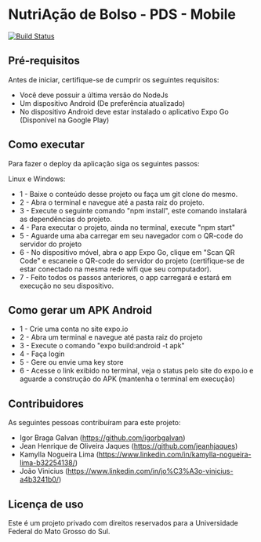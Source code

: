 # NutriAção de Bolso - PDS - Mobile

[![Build Status](https://img.shields.io/travis/cakephp/app/master.svg?style=flat-square)](https://travis-ci.org/cakephp/app)

## Pré-requisitos

Antes de iniciar, certifique-se de cumprir os seguintes requisitos:
* Você deve possuir a última versão do NodeJs
* Um dispositivo Android (De preferência atualizado)
* No dispositivo Android deve estar instalado o aplicativo Expo Go (Disponível na Google Play)


## Como executar

Para fazer o deploy da aplicação siga os seguintes passos:

Linux e Windows:

* 1 - Baixe o conteúdo desse projeto ou faça um git clone do mesmo.
* 2 - Abra o terminal e navegue até a pasta raiz do projeto.
* 3 - Execute o seguinte comando "npm install", este comando instalará as  dependências do projeto.
* 4 - Para executar o projeto, ainda no terminal, execute "npm start"
* 5 - Aguarde uma aba carregar em seu navegador com o QR-code do servidor do projeto
* 6 - No dispositivo móvel, abra o app Expo Go, clique em "Scan QR Code" e escaneie o QR-code do servidor do projeto (certifique-se de 
estar conectado na mesma rede wifi que seu computador).
* 7 - Feito todos os passos anteriores, o app carregará e estará em execução no seu dispositivo.

## Como gerar um APK Android

* 1 - Crie uma conta no site expo.io
* 2 - Abra um terminal e navegue até pasta raiz do projeto
*	3 - Execute o comando "expo build:android -t apk" 
*	4 - Faça login
*	5 - Gere ou envie uma key store
*	6 - Acesse o link exibido no terminal, veja o status pelo site do expo.io e aguarde a construção do APK (mantenha o terminal em execução)


## Contribuidores

As seguintes pessoas contribuíram para este projeto:

* Igor Braga Galvan (https://github.com/igorbgalvan)
* Jean Henrique de Oliveira Jaques (https://github.com/jeanhjaques)
* Kamylla Nogueira Lima (https://www.linkedin.com/in/kamylla-nogueira-lima-b32254138/)
* João Vinicius (https://www.linkedin.com/in/jo%C3%A3o-vinicius-a4b3241b0/)

## Licença de uso

Este é um projeto privado com direitos reservados para a Universidade Federal do Mato Grosso do Sul.
